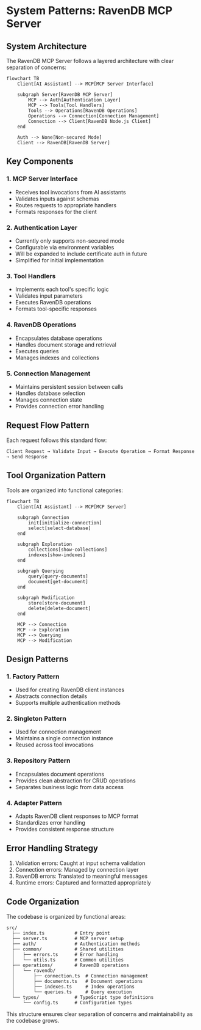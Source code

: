 # System Patterns: RavenDB MCP Server

## System Architecture

The RavenDB MCP Server follows a layered architecture with clear separation of concerns:

```mermaid
flowchart TB
    Client[AI Assistant] --> MCP[MCP Server Interface]
    
    subgraph Server[RavenDB MCP Server]
        MCP --> Auth[Authentication Layer]
        MCP --> Tools[Tool Handlers]
        Tools --> Operations[RavenDB Operations]
        Operations --> Connection[Connection Management]
        Connection --> Client[RavenDB Node.js Client]
    end
    
    Auth --> None[Non-secured Mode]
    Client --> RavenDB[RavenDB Server]
```

## Key Components

### 1. MCP Server Interface

- Receives tool invocations from AI assistants
- Validates inputs against schemas
- Routes requests to appropriate handlers
- Formats responses for the client

### 2. Authentication Layer

- Currently only supports non-secured mode
- Configurable via environment variables
- Will be expanded to include certificate auth in future
- Simplified for initial implementation

### 3. Tool Handlers

- Implements each tool's specific logic
- Validates input parameters
- Executes RavenDB operations
- Formats tool-specific responses

### 4. RavenDB Operations

- Encapsulates database operations
- Handles document storage and retrieval
- Executes queries
- Manages indexes and collections

### 5. Connection Management

- Maintains persistent session between calls
- Handles database selection
- Manages connection state
- Provides connection error handling

## Request Flow Pattern

Each request follows this standard flow:

```
Client Request → Validate Input → Execute Operation → Format Response → Send Response
```

## Tool Organization Pattern

Tools are organized into functional categories:

```mermaid
flowchart TB
    Client[AI Assistant] --> MCP[MCP Server]
    
    subgraph Connection
        init[initialize-connection]
        select[select-database]
    end
    
    subgraph Exploration
        collections[show-collections]
        indexes[show-indexes]
    end
    
    subgraph Querying
        query[query-documents]
        document[get-document]
    end
    
    subgraph Modification
        store[store-document]
        delete[delete-document]
    end
    
    MCP --> Connection
    MCP --> Exploration
    MCP --> Querying
    MCP --> Modification
```

## Design Patterns

### 1. Factory Pattern

- Used for creating RavenDB client instances
- Abstracts connection details
- Supports multiple authentication methods

### 2. Singleton Pattern

- Used for connection management
- Maintains a single connection instance
- Reused across tool invocations

### 3. Repository Pattern

- Encapsulates document operations
- Provides clean abstraction for CRUD operations
- Separates business logic from data access

### 4. Adapter Pattern

- Adapts RavenDB client responses to MCP format
- Standardizes error handling
- Provides consistent response structure

## Error Handling Strategy

1. Validation errors: Caught at input schema validation
2. Connection errors: Managed by connection layer
3. RavenDB errors: Translated to meaningful messages
4. Runtime errors: Captured and formatted appropriately

## Code Organization

The codebase is organized by functional areas:

```
src/
  ├── index.ts           # Entry point
  ├── server.ts          # MCP server setup
  ├── auth/              # Authentication methods
  ├── common/            # Shared utilities
  │   ├── errors.ts      # Error handling
  │   └── utils.ts       # Common utilities
  ├── operations/        # RavenDB operations
  │   └── ravendb/
  │       ├── connection.ts  # Connection management
  │       ├── documents.ts   # Document operations
  │       ├── indexes.ts     # Index operations
  │       └── queries.ts     # Query execution
  └── types/             # TypeScript type definitions
      └── config.ts      # Configuration types
```

This structure ensures clear separation of concerns and maintainability as the codebase grows.
